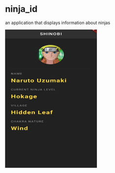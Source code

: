 # ninja_id

an application that displays information about ninjas

<img src="https://github.com/all0fme/ninja_id/blob/master/ScreenShots/ss1.jpeg?raw=true" width="300" height="450"/>

